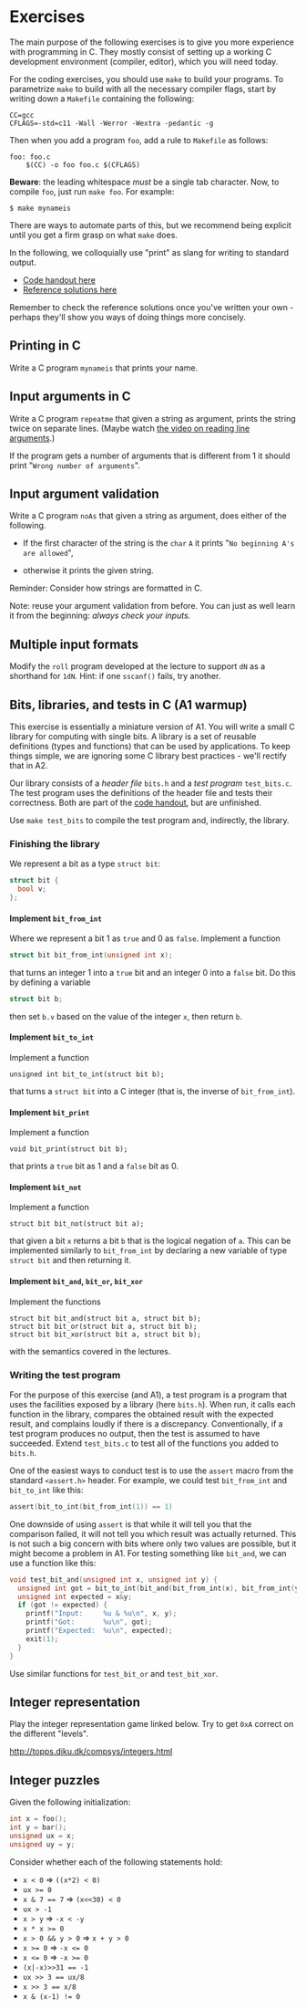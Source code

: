 # Exercises

The main purpose of the following exercises is to give you more experience
with programming in C.  They mostly consist of setting up a working C
development environment (compiler, editor), which you will need today.

For the coding exercises, you should use `make` to build your
programs. To parametrize `make` to build with all the necessary
compiler flags, start by writing down a `Makefile` containing the
following:

```
CC=gcc
CFLAGS=-std=c11 -Wall -Werror -Wextra -pedantic -g
```

Then when you add a program `foo`, add a rule to `Makefile` as
follows:

```
foo: foo.c
	$(CC) -o foo foo.c $(CFLAGS)
```

**Beware**: the leading whitespace *must* be a single tab character.
Now, to compile `foo`, just run `make foo`. For example:

```
$ make mynameis
```

There are ways to automate parts of this, but we recommend being
explicit until you get a firm grasp on what `make` does.

In the following, we colloquially use "print" as slang for writing to
standard output.

* [Code handout here](src/)
* [Reference solutions here](ref/)

Remember to check the reference solutions once you've written your
own - perhaps they'll show you ways of doing things more concisely.

## Printing in C

Write a C program `mynameis` that prints your name.

## Input arguments in C

Write a C program `repeatme` that given a string as argument, prints
the string twice on separate lines.  (Maybe watch [the video on
reading line
arguments](https://sid.erda.dk/share_redirect/f8RgVGzlET/argv.mp4).)

If the program gets a number of arguments that is different from 1 it
should print "`Wrong number of arguments`".

## Input argument validation

Write a C program `noAs` that given a string as argument, does either
of the following.

  * If the first character of the string is the `char` `A` it
    prints "`No beginning A's are allowed`",

  * otherwise it prints the given string.

Reminder: Consider how strings are formatted in C.

Note: reuse your argument validation from before. You can just as well
learn it from the beginning: _always check your inputs._

## Multiple input formats

Modify the `roll` program developed at the lecture to support `dN` as
a shorthand for `1dN`.  Hint: if one `sscanf()` fails, try another.

## Bits, libraries, and tests in C (A1 warmup)

This exercise is essentially a miniature version of A1.  You will
write a small C library for computing with single bits.  A library is
a set of reusable definitions (types and functions) that can be used
by applications.  To keep things simple, we are ignoring some C
library best practices - we'll rectify that in A2.

Our library consists of a *header file* `bits.h` and a *test program*
`test_bits.c`.  The test program uses the definitions of the header
file and tests their correctness.  Both are part of the [code
handout](src/), but are unfinished.

Use `make test_bits` to compile the test program and, indirectly, the library.

### Finishing the library

We represent a bit as a type `struct bit`:

```C
struct bit {
  bool v;
};
```

#### Implement `bit_from_int`

Where we represent a bit 1 as `true` and 0 as `false`.  Implement a function

```C
struct bit bit_from_int(unsigned int x);
```

that turns an integer 1 into a `true` bit and an integer 0 into a
`false` bit.  Do this by defining a variable

```C
struct bit b;
```

then set `b.v` based on the value of the integer `x`, then return `b`.

#### Implement `bit_to_int`

Implement a function

```
unsigned int bit_to_int(struct bit b);
```

that turns a `struct bit` into a C integer (that is, the inverse of
`bit_from_int`).

#### Implement `bit_print`

Implement a function

```
void bit_print(struct bit b);
```

that prints a `true` bit as 1 and a `false` bit as 0.

#### Implement `bit_not`

Implement a function

```
struct bit bit_not(struct bit a);
```

that given a bit `x` returns a bit `b` that is the logical negation of
`a`.  This can be implemented similarly to `bit_from_int` by declaring
a new variable of type `struct bit` and then returning it.

#### Implement `bit_and`, `bit_or`, `bit_xor`

Implement the functions

```
struct bit bit_and(struct bit a, struct bit b);
struct bit bit_or(struct bit a, struct bit b);
struct bit bit_xor(struct bit a, struct bit b);
```

with the semantics covered in the lectures.

### Writing the test program

For the purpose of this exercise (and A1), a test program is a program
that uses the facilities exposed by a library (here `bits.h`).  When
run, it calls each function in the library, compares the obtained
result with the expected result, and complains loudly if there is a
discrepancy.  Conventionally, if a test program produces no output,
then the test is assumed to have succeeded.  Extend `test_bits.c` to
test all of the functions you added to `bits.h`.

One of the easiest ways to conduct test is to use the `assert` macro
from the standard `<assert.h>` header.  For example, we could test
`bit_from_int` and `bit_to_int` like this:

```C
assert(bit_to_int(bit_from_int(1)) == 1)
```

One downside of using `assert` is that while it will tell you that the
comparison failed, it will not tell you which result was actually
returned.  This is not such a big concern with bits where only two
values are possible, but it might become a problem in A1.  For testing
something like `bit_and`, we can use a function like this:

```C
void test_bit_and(unsigned int x, unsigned int y) {
  unsigned int got = bit_to_int(bit_and(bit_from_int(x), bit_from_int(y)));
  unsigned int expected = x&y;
  if (got != expected) {
    printf("Input:     %u & %u\n", x, y);
    printf("Got:       %u\n", got);
    printf("Expected:  %u\n", expected);
    exit(1);
  }
}
```

Use similar functions for `test_bit_or` and `test_bit_xor`.

## Integer representation

Play the integer representation game linked below. Try to get `0xA`
correct on the different "levels".

http://topps.diku.dk/compsys/integers.html

## Integer puzzles

Given the following initialization:

```C
int x = foo();
int y = bar();
unsigned ux = x;
unsigned uy = y;
```

Consider whether each of the following statements hold:

* `x < 0` => `((x*2) < 0)`
* `ux >= 0`
* `x & 7 == 7`  => `(x<<30) < 0`
* `ux > -1`
* `x > y`   =>  `-x < -y`
* `x * x >= 0`
* `x > 0 && y > 0`  =>  `x + y > 0`
* `x >= 0`  =>  `-x <= 0`
* `x <= 0`  =>  `-x >= 0`
* `(x|-x)>>31 == -1`
* `ux >> 3 == ux/8`
* `x >> 3 == x/8`
* `x & (x-1) != 0`
